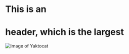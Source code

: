 # This is an <h1> header, which is the largest #
![Image of Yaktocat](https://octodex.github.com/images/yaktocat.png)
